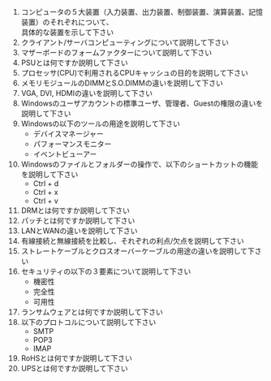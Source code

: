 1. コンピュータの５大装置（入力装置、出力装置、制御装置、演算装置、記憶装置）のそれぞれについて、  
具体的な装置を示して下さい
1. クライアント/サーバコンピューティングについて説明して下さい
1. マザーボードのフォームファクターについて説明して下さい
1. PSUとは何ですか説明して下さい
1. プロセッサ(CPU)で利用されるCPUキャッシュの目的を説明して下さい
1. メモリモジュールのDIMMとS.O.DIMMの違いを説明して下さい
1. VGA, DVI, HDMIの違いを説明して下さい
1. Windowsのユーザアカウントの標準ユーザ、管理者、Guestの権限の違いを説明して下さい
1. Windowsの以下のツールの用途を説明して下さい
	- デバイスマネージャー
	- パフォーマンスモニター
	- イベントビューアー
1. Windowsのファイルとフォルダーの操作で、以下のショートカットの機能を説明して下さい
	- Ctrl + d
	- Ctrl + x
	- Ctrl + v
1. DRMとは何ですか説明して下さい
1. パッチとは何ですか説明して下さい
1. LANとWANの違いを説明して下さい
1. 有線接続と無線接続を比較し、それぞれの利点/欠点を説明して下さい
1. ストレートケーブルとクロスオーバーケーブルの用途の違いを説明して下さい
1. セキュリティの以下の３要素について説明して下さい
	- 機密性
	- 完全性
	- 可用性
1. ランサムウェアとは何ですか説明して下さい
1. 以下のプロトコルについて説明して下さい
	- SMTP
	- POP3
	- IMAP
1. RoHSとは何ですか説明して下さい
1. UPSとは何ですか説明して下さい